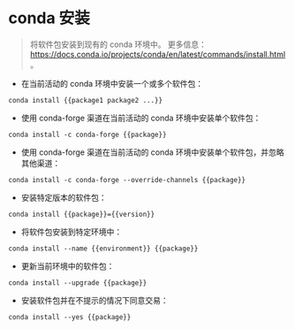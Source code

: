 # conda 安装

> 将软件包安装到现有的 conda 环境中。
> 更多信息：<https://docs.conda.io/projects/conda/en/latest/commands/install.html>。

- 在当前活动的 conda 环境中安装一个或多个软件包：

`conda install {{package1 package2 ...}}`

- 使用 conda-forge 渠道在当前活动的 conda 环境中安装单个软件包：

`conda install -c conda-forge {{package}}`

- 使用 conda-forge 渠道在当前活动的 conda 环境中安装单个软件包，并忽略其他渠道：

`conda install -c conda-forge --override-channels {{package}}`

- 安装特定版本的软件包：

`conda install {{package}}={{version}}`

- 将软件包安装到特定环境中：

`conda install --name {{environment}} {{package}}`

- 更新当前环境中的软件包：

`conda install --upgrade {{package}}`

- 安装软件包并在不提示的情况下同意交易：

`conda install --yes {{package}}`